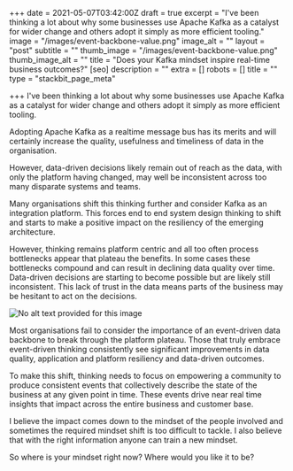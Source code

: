 +++
date = 2021-05-07T03:42:00Z
draft = true
excerpt = "I've been thinking a lot about why some businesses use Apache Kafka as a catalyst for wider change and others adopt it simply as more efficient tooling."
image = "/images/event-backbone-value.png"
image_alt = ""
layout = "post"
subtitle = ""
thumb_image = "/images/event-backbone-value.png"
thumb_image_alt = ""
title = "Does your Kafka mindset inspire real-time business outcomes?"
[seo]
description = ""
extra = []
robots = []
title = ""
type = "stackbit_page_meta"

+++
I've been thinking a lot about why some businesses use Apache Kafka as a catalyst for wider change and others adopt it simply as more efficient tooling.

Adopting Apache Kafka as a realtime message bus has its merits and will certainly increase the quality, usefulness and timeliness of data in the organisation.

However, data-driven decisions likely remain out of reach as the data, with only the platform having changed, may well be inconsistent across too many disparate systems and teams.

Many organisations shift this thinking further and consider Kafka as an integration platform. This forces end to end system design thinking to shift and starts to make a positive impact on the resiliency of the emerging architecture.

However, thinking remains platform centric and all too often process bottlenecks appear that plateau the benefits. In some cases these bottlenecks compound and can result in declining data quality over time. Data-driven decisions are starting to become possible but are likely still inconsistent. This lack of trust in the data means parts of the business may be hesitant to act on the decisions.

![No alt text provided for this image](https://media-exp1.licdn.com/dms/image/C5612AQEJeH7OcHqPPg/article-inline_image-shrink_1000_1488/0/1620357701208?e=1626912000&v=beta&t=KquJReAcLybbuUEgyYLdx6rvt8pe5nRMWszzQ_E-FV4)

Most organisations fail to consider the importance of an event-driven data backbone to break through the platform plateau. Those that truly embrace event-driven thinking consistently see significant improvements in data quality, application and platform resiliency and data-driven outcomes.

To make this shift, thinking needs to focus on empowering a community to produce consistent events that collectively describe the state of the business at any given point in time. These events drive near real time insights that impact across the entire business and customer base.

I believe the impact comes down to the mindset of the people involved and sometimes the required mindset shift is too difficult to tackle. I also believe that with the right information anyone can train a new mindset.

So where is your mindset right now? Where would you like it to be?